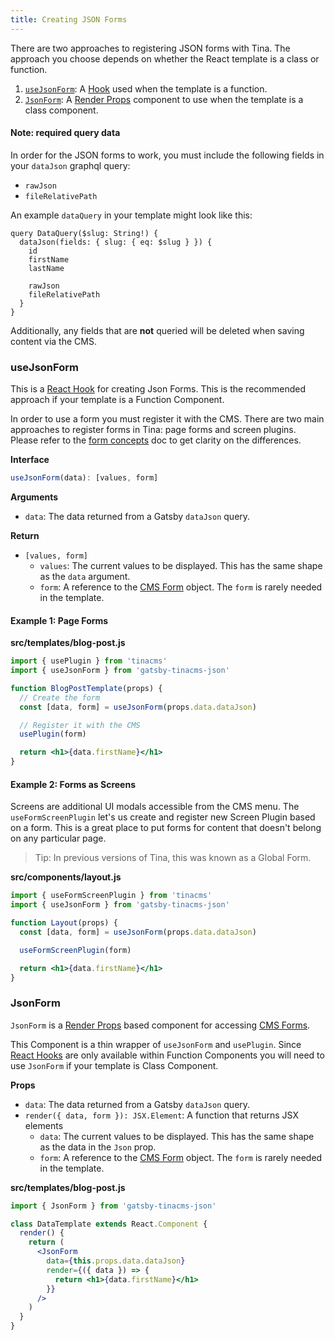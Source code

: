```yaml
---
title: Creating JSON Forms
---
```


There are two approaches to registering JSON forms with Tina. The approach you choose depends on whether the React template is a class or function.

1. [`useJsonForm`](#useJsonForm): A [Hook](https://reactjs.org/docs/hooks-intro.html) used when the template is a function.
2. [`JsonForm`](#JsonForm): A [Render Props](https://reactjs.org/docs/render-props.html#use-render-props-for-cross-cutting-concerns) component to use when the template is a class component.

#### Note: required query data

In order for the JSON forms to work, you must include the following fields in your `dataJson` graphql query:

- `rawJson`
- `fileRelativePath`

An example `dataQuery` in your template might look like this:

    query DataQuery($slug: String!) {
      dataJson(fields: { slug: { eq: $slug } }) {
        id
        firstName
        lastName

        rawJson
        fileRelativePath
      }
    }

Additionally, any fields that are **not** queried will be deleted when saving content via the CMS.

### useJsonForm

This is a [React Hook](https://reactjs.org/docs/hooks-intro.html) for creating Json Forms.
This is the recommended approach if your template is a Function Component.

In order to use a form you must register it with the CMS. There are two main approaches to register forms in Tina: page forms and screen plugins. Please refer to the [form concepts](/docs/forms) doc to get clarity on the differences.

**Interface**

```typescript
useJsonForm(data): [values, form]
```

**Arguments**

- `data`: The data returned from a Gatsby `dataJson` query.

**Return**

- `[values, form]`
  - `values`: The current values to be displayed. This has the same shape as the `data` argument.
  - `form`: A reference to the [CMS Form](/docs/forms) object. The `form` is rarely needed in the template.

#### Example 1: Page Forms

**src/templates/blog-post.js**

```jsx
import { usePlugin } from 'tinacms'
import { useJsonForm } from 'gatsby-tinacms-json'

function BlogPostTemplate(props) {
  // Create the form
  const [data, form] = useJsonForm(props.data.dataJson)

  // Register it with the CMS
  usePlugin(form)

  return <h1>{data.firstName}</h1>
}
```

#### Example 2: Forms as Screens

Screens are additional UI modals accessible from the CMS menu. The `useFormScreenPlugin` let's us create and register new Screen Plugin based on a form. This is a great place to put forms for content that doesn't belong on any particular page.

> Tip: In previous versions of Tina, this was known as a Global Form.

**src/components/layout.js**

```jsx
import { useFormScreenPlugin } from 'tinacms'
import { useJsonForm } from 'gatsby-tinacms-json'

function Layout(props) {
  const [data, form] = useJsonForm(props.data.dataJson)

  useFormScreenPlugin(form)

  return <h1>{data.firstName}</h1>
}
```

### JsonForm

`JsonForm` is a [Render Props](https://reactjs.org/docs/render-props.html#use-render-props-for-cross-cutting-concerns)
based component for accessing [CMS Forms](/docs/forms).

This Component is a thin wrapper of `useJsonForm` and `usePlugin`. Since [React Hooks](https://reactjs.org/docs/hooks-intro.html) are
only available within Function Components you will need to use `JsonForm` if your template is Class Component.

**Props**

- `data`: The data returned from a Gatsby `dataJson` query.
- `render({ data, form }): JSX.Element`: A function that returns JSX elements
  - `data`: The current values to be displayed. This has the same shape as the data in the `Json` prop.
  - `form`: A reference to the [CMS Form](/docs/forms) object. The `form` is rarely needed in the template.

**src/templates/blog-post.js**

```jsx
import { JsonForm } from 'gatsby-tinacms-json'

class DataTemplate extends React.Component {
  render() {
    return (
      <JsonForm
        data={this.props.data.dataJson}
        render={({ data }) => {
          return <h1>{data.firstName}</h1>
        }}
      />
    )
  }
}
```
